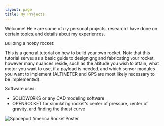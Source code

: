 ```yaml
---
layout: page
title: My Projects
---
```


<p class="message">
  Welcome! Here are some of my personal projects, research I have done on certain topics, and details about my experiences.
</p>

Building a hobby rocket:

This is a general tutorial on how to build your own rocket. Note that this tutorial serves as a basic guide to designigng and fabricating your rocket, however many nuances reside, such as the altitude you wish to attain, what motor you want to use, if a payload is needed, and which sensor modules you want to implement (ALTIMETER and GPS are most likely necessary to be implemented).

Software used:

- SOLIDWORKS or any CAD modeling software
- OPENROCKET for simulating rocket's center of pressure, center of gravity, and finding the thrust curve

![](https://cdn.discordapp.com/attachments/690386859330764851/993361846461542490/unknown.png "Spaceport America Rocket Poster")

